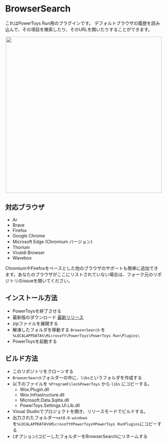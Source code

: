 # BrowserSearch
これはPowerToys Run用のプラグインです。 デフォルトブラウザの履歴を読み込んで、その項目を検索したり、そのURLを開いたりすることができます。

<p align="center">
    <img src="./Screenshots/1.png" width="500"/>
</p>

## 対応ブラウザ
* Ar
* Brave
* Firefox
* Google Chrome
* Microsoft Edge (Chromium バージョン)
* Thorium
* Vivaldi Browser
* Wavebox

ChromiumやFirefoxをベースとした他のブラウザのサポートも簡単に追加できます。あなたのブラウザがここにリストされていない場合は、フォーク元のリポジトリのissueを開いてください。

## インストール方法
* PowerToysを終了させる
* 最新版のダウンロード [最新リリース](https://github.com/iizuraikami/BrowserSearch-JapaneseLanguageVersion/releases)
* zipファイルを展開する
* 解凍したフォルダを移動する `BrowserSearch` を `%LOCALAPPDATA%\Microsoft\PowerToys\PowerToys Run\Plugins\`
* PowerToysを起動する

## ビルド方法 
* このリポジトリをクローンする
* `BrowserSearch`フォルダーの中に、`libs`というフォルダを作成する
* 以下のファイルを `%ProgramFiles%PowerToys` から `libs` にコピーする。
    * Wox.Plugin.dll
    * Wox.Infrastructure.dll
    * Microsoft.Data.Sqlite.dll
    * PowerToys.Settings.UI.Lib.dll
* Visual Studioでプロジェクトを開き、リリースモードでビルドする。
* 出力されたフォルダー`net8.0-windows`を`%LOCALAPPDATA%%Microsoft¥PowerToys¥PowerToys RunPlugins`にコピーする 
* (オプション)コピーしたフォルダーをBrowserSearchにリネームする
